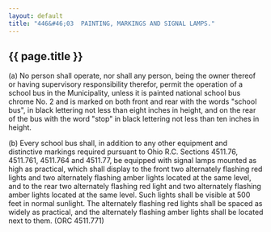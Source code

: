 ```yaml
---
layout: default
title: "446&#46;03  PAINTING, MARKINGS AND SIGNAL LAMPS."
---
```


{{ page.title }}
----------------

(a) No person shall operate, nor shall any person, being the owner thereof or having supervisory responsibility therefor, permit the operation of a school bus in the Municipality, unless it is painted national school bus chrome No. 2 and is marked on both front and rear with the words "school bus", in black lettering not less than eight inches in height, and on the rear of the bus with the word "stop" in black lettering not less than ten inches in height.

(b) Every school bus shall, in addition to any other equipment and distinctive markings required pursuant to Ohio R.C. Sections 4511.76, 4511.761, 4511.764 and 4511.77, be equipped with signal lamps mounted as high as practical, which shall display to the front two alternately flashing red lights and two alternately flashing amber lights located at the same level, and to the rear two alternately flashing red light and two alternately flashing amber lights located at the same level. Such lights shall be visible at 500 feet in normal sunlight. The alternately flashing red lights shall be spaced as widely as practical, and the alternately flashing amber lights shall be located next to them. (ORC 4511.771)